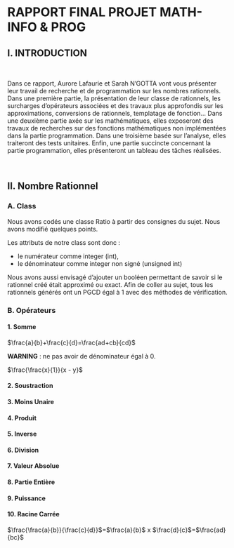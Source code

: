 
# RAPPORT FINAL PROJET MATH-INFO & PROG

## I. INTRODUCTION
<br/>
<p>Dans ce rapport, Aurore Lafaurie et Sarah N’GOTTA vont vous présenter leur travail de recherche et de programmation sur les nombres rationnels. Dans une première partie, la présentation de leur classe de rationnels, les surcharges d’opérateurs associées et des travaux plus approfondis sur les approximations, conversions de rationnels, templatage de fonction… Dans une deuxième partie axée sur les mathématiques, elles exposeront des travaux de recherches sur des fonctions mathématiques non implémentées dans la partie programmation. Dans une troisième basée sur l’analyse, elles traiteront des tests unitaires. Enfin, une partie succincte concernant la partie programmation, elles présenteront un tableau des tâches réalisées.
</p>
<br/>

## II. Nombre Rationnel
### A. Class

<p>Nous avons codés une classe Ratio à partir des consignes du sujet. Nous avons modifié quelques points.
</p>
Les attributs de notre class sont donc : 
</br>
<ul>
    <li>le numérateur comme integer (int),
    <li>le dénominateur comme integer non signé (unsigned int)
</ul>

<p>Nous avons aussi envisagé d’ajouter un booléen permettant de savoir si le rationnel créé était approximé ou exact. Afin de coller au sujet, tous les rationnels générés ont un PGCD égal à 1 avec des méthodes de vérification.
</p>

### B. Opérateurs
#### 1. Somme

<p font size="15px">
$\frac{a}{b}+\frac{c}{d}=\frac{ad+cb}{cd}$
</p>
<strong>WARNING</strong> : ne pas avoir de dénominateur égal à 0.

$\frac{\frac{x}{1}}{x - y}$	

#### 2. Soustraction
#### 3. Moins Unaire
#### 4. Produit
#### 5. Inverse
#### 6. Division
#### 7. Valeur Absolue
#### 8. Partie Entière
#### 9. Puissance
#### 10. Racine Carrée




$\frac{\frac{a}{b}}{\frac{c}{d}}$=$\frac{a}{b}$ x $\frac{d}{c}$=$\frac{ad}{bc}$</font>
<br/>
<br/>

<br/>







